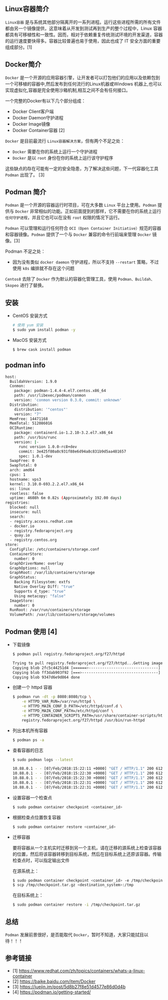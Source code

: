 ## Linux容器简介

`Linux容器` 是与系统其他部分隔离开的一系列进程。运行这些进程所需的所有文件都由另一个镜像提供，这意味着从开发到测试再到生产的整个过程中，Linux 容器都具有可移植性和一致性。因而，相对于依赖重复传统测试环境的开发渠道，容器的运行速度要快得多。容器比较普遍也易于使用，因此也成了 IT 安全方面的重要组成部分。[1]

## Docker简介

`Docker` 是一个开源的应用容器引擎，让开发者可以打包他们的应用以及依赖包到一个可移植的容器中,然后发布到任何流行的Linux机器或Windows 机器上,也可以实现虚拟化,容器是完全使用沙箱机制,相互之间不会有任何接口。

一个完整的Docker有以下几个部分组成：

- Docker Client客户端
- Docker Daemon守护进程
- Docker Image镜像
- Docker Container容器  [2]

`Docker` 是目前最流行 `Linux容器解决方案`，但有两个不足之处：

- `Docker` 需要在你的系统上运行一个守护进程
- `Docker` 是以 `root` 身份在你的系统上运行该守护程序

这些缺点的存在可能有一定的安全隐患，为了解决这些问题，下一代容器化工具 `Podman` 出现了。 [3]

## Podman 简介

`Podman` 是一个开源的容器运行时项目，可在大多数 `Linux` 平台上使用。`Podman` 提供与 `Docker` 非常相似的功能。正如前面提到的那样，它不需要在你的系统上运行`任何守护进程`，并且它也可以在没有 `root` 权限的情况下运行。

`Podman` 可以管理和运行任何符合 `OCI（Open Container Initiative）`规范的容器和容器镜像。`Podman` 提供了一个与 `Docker` 兼容的命令行前端来管理 `Docker` 镜像。[3]

Podman 不足之处：

- 因为没有类似 `docker daemon` 守护进程，所以不支持 `--restart` 策略，不过使用 `k8s` 编排就不存在这个问题

`Centos8` 去除了 `Docker` 作为默认的容器化管理工具，使用 `Podman、Buildah、Skopeo` 进行了替换。 

## 安装

- CentOS 安装方式

    ```bash
    # 使用 yum 安装
    $ sudo yum install podman -y 
    ```

- MacOS 安装方式

    ```bash
    $ brew cask install podman
    ```

## podman info

```bash
host:
  BuildahVersion: 1.9.0
  Conmon:
    package: podman-1.4.4-4.el7.centos.x86_64
    path: /usr/libexec/podman/conmon
    version: 'conmon version 0.3.0, commit: unknown'
  Distribution:
    distribution: '"centos"'
    version: "7"
  MemFree: 14471168
  MemTotal: 512086016
  OCIRuntime:
    package: containerd.io-1.2.10-3.2.el7.x86_64
    path: /usr/bin/runc
    version: |-
      runc version 1.0.0-rc8+dev
      commit: 3e425f80a8c931f88e6d94a8c831b9d5aa481657
      spec: 1.0.1-dev
  SwapFree: 0
  SwapTotal: 0
  arch: amd64
  cpus: 1
  hostname: vps3
  kernel: 3.10.0-693.2.2.el7.x86_64
  os: linux
  rootless: false
  uptime: 4608h 6m 0.82s (Approximately 192.00 days)
registries:
  blocked: null
  insecure: null
  search:
  - registry.access.redhat.com
  - docker.io
  - registry.fedoraproject.org
  - quay.io
  - registry.centos.org
store:
  ConfigFile: /etc/containers/storage.conf
  ContainerStore:
    number: 0
  GraphDriverName: overlay
  GraphOptions: null
  GraphRoot: /var/lib/containers/storage
  GraphStatus:
    Backing Filesystem: extfs
    Native Overlay Diff: "true"
    Supports d_type: "true"
    Using metacopy: "false"
  ImageStore:
    number: 0
  RunRoot: /var/run/containers/storage
  VolumePath: /var/lib/containers/storage/volumes
```

## Podman 使用 [4]

- 下载镜像
    ```bash
    $ podman pull registry.fedoraproject.org/f27/httpd

    Trying to pull registry.fedoraproject.org/f27/httpd...Getting image source signatures
    Copying blob 2fc5c44251d4 [======>-------------------------------] 8.1MiB / 44.8MiB
    Copying blob ff3dab903f92 [===>----------------------------------] 8.5MiB / 80.7MiB
    Copying blob 9347d6e9d864 done
    ```

- 创建一个 httpd 容器

    ```bash
    $ podman run -dt -p 8080:8080/tcp \
    	-e HTTPD_VAR_RUN=/var/run/httpd \
    	-e HTTPD_MAIN_CONF_D_PATH=/etc/httpd/conf.d \
        -e HTTPD_MAIN_CONF_PATH=/etc/httpd/conf \
        -e HTTPD_CONTAINER_SCRIPTS_PATH=/usr/share/container-scripts/httpd/ \
        registry.fedoraproject.org/f27/httpd /usr/bin/run-httpd
    ```

- 列出本机所有容器

    ```bash
    $ podman ps -a
    ```

- 查看容器的日志

    ```bash
    $ sudo podman logs --latest

    10.88.0.1 - - [07/Feb/2018:15:22:11 +0000] "GET / HTTP/1.1" 200 612 "-" "curl/7.55.1" "-"
    10.88.0.1 - - [07/Feb/2018:15:22:30 +0000] "GET / HTTP/1.1" 200 612 "-" "curl/7.55.1" "-"
    10.88.0.1 - - [07/Feb/2018:15:22:30 +0000] "GET / HTTP/1.1" 200 612 "-" "curl/7.55.1" "-"
    10.88.0.1 - - [07/Feb/2018:15:22:31 +0000] "GET / HTTP/1.1" 200 612 "-" "curl/7.55.1" "-"
    10.88.0.1 - - [07/Feb/2018:15:22:31 +0000] "GET / HTTP/1.1" 200 612 "-" "curl/7.55.1" "-"
    ```

- 设置容器一个检查点
    ```bash
    $ sudo podman container checkpoint <container_id>
    ```

- 根据检查点位置恢复容器

    ```bash
    $ sudo podman container restore <container_id>
    ```

- 迁移容器

    要将容器从一个主机实时迁移到另一个主机，请在迁移的源系统上检查该容器的位置，然后将该容器转移到目标系统，然后在目标系统上还原该容器。传输检查点时，可以指定输出文件

    在源系统上：

    ```bash
    $ sudo podman container checkpoint <container_id> -e /tmp/checkpoint.tar.gz
    $ scp /tmp/checkpoint.tar.gz <destination_system>:/tmp
    ```

    在目标系统上：

    ```bash
    $ sudo podman container restore -i /tmp/checkpoint.tar.gz
    ```

## 总结

`Podman` 发展前景很好，是否能取代 `Docker`，暂时不知道，大家只能拭目以待！！！

## 参考链接
- [1] https://www.redhat.com/zh/topics/containers/whats-a-linux-container
- [2] https://baike.baidu.com/item/Docker
- [3] https://juejin.im/post/5d8b27f8e51d4577e86d0d4b
- [4] https://podman.io/getting-started/